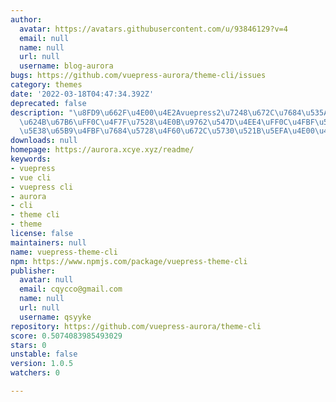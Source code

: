 ```yaml
---
author:
  avatar: https://avatars.githubusercontent.com/u/93846129?v=4
  email: null
  name: null
  url: null
  username: blog-aurora
bugs: https://github.com/vuepress-aurora/theme-cli/issues
category: themes
date: '2022-03-18T04:47:34.392Z'
deprecated: false
description: "\u8FD9\u662F\u4E00\u4E2Avuepress2\u7248\u672C\u7684\u535A\u5BA2\u811A\
  \u624B\u67B6\uFF0C\u4F7F\u7528\u4E0B\u9762\u547D\u4EE4\uFF0C\u4FBF\u53EF\u4EE5\u975E\
  \u5E38\u65B9\u4FBF\u7684\u5728\u4F60\u672C\u5730\u521B\u5EFA\u4E00\u4E2A\u535A\u5BA2"
downloads: null
homepage: https://aurora.xcye.xyz/readme/
keywords:
- vuepress
- vue cli
- vuepress cli
- aurora
- cli
- theme cli
- theme
license: false
maintainers: null
name: vuepress-theme-cli
npm: https://www.npmjs.com/package/vuepress-theme-cli
publisher:
  avatar: null
  email: cqycco@gmail.com
  name: null
  url: null
  username: qsyyke
repository: https://github.com/vuepress-aurora/theme-cli
score: 0.5074083985493029
stars: 0
unstable: false
version: 1.0.5
watchers: 0

---
```


